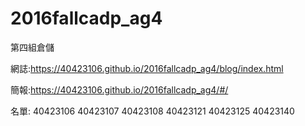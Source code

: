 # 2016fallcadp_ag4
第四組倉儲

網誌:https://40423106.github.io/2016fallcadp_ag4/blog/index.html

簡報:https://40423106.github.io/2016fallcadp_ag4/#/

名單:
40423106
40423107
40423108
40423121
40423125
40423140

